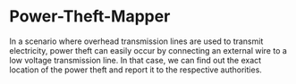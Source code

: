 # Power-Theft-Mapper
In a scenario where overhead transmission lines are used to transmit electricity, power theft can easily occur by connecting an external wire to a low voltage transmission line. In that case, we can find out the exact location of the power theft and report it to the respective authorities.
